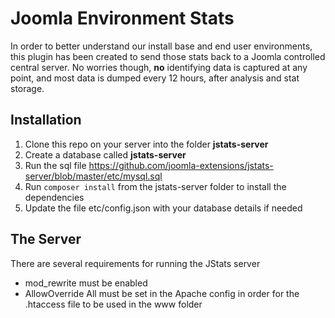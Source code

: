 # Joomla Environment Stats

In order to better understand our install base and end user environments, this plugin has been created to send
those stats back to a Joomla controlled central server. No worries though, __no__ identifying data is captured
at any point, and most data is dumped every 12 hours, after analysis and stat storage.

## Installation

1. Clone this repo on your server into the folder **jstats-server**
2. Create a database called **jstats-server**
3. Run the sql file https://github.com/joomla-extensions/jstats-server/blob/master/etc/mysql.sql
4. Run ```composer install``` from the jstats-server folder to install the dependencies
5. Update the file etc/config.json with your database details if needed

## The Server

There are several requirements for running the JStats server

* mod_rewrite must be enabled
* AllowOverride All must be set in the Apache config in order for the .htaccess file to be used in the www folder
